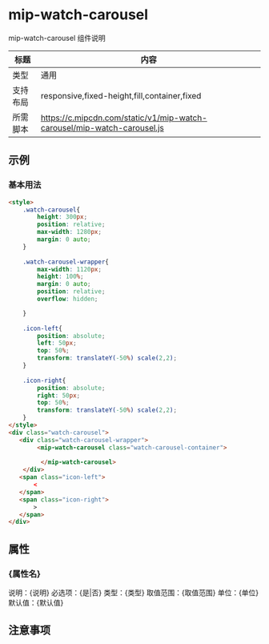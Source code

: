 # mip-watch-carousel

mip-watch-carousel 组件说明

标题|内容
----|----
类型|通用
支持布局|responsive,fixed-height,fill,container,fixed
所需脚本|https://c.mipcdn.com/static/v1/mip-watch-carousel/mip-watch-carousel.js

## 示例

### 基本用法
```html
<style>
    .watch-carousel{
        height: 300px;
        position: relative;
        max-width: 1280px;
        margin: 0 auto;
    }
    
    .watch-carousel-wrapper{
        max-width: 1120px;
        height: 100%;
        margin: 0 auto;
        position: relative;
        overflow: hidden;

    }
    
    .icon-left{
        position: absolute;
        left: 50px;
        top: 50%;
        transform: translateY(-50%) scale(2,2);
    }
                
    .icon-right{
        position: absolute;
        right: 50px;
        top: 50%;
        transform: translateY(-50%) scale(2,2);
    }
</style>
<div class="watch-carousel">
   <div class="watch-carousel-wrapper">
        <mip-watch-carousel class="watch-carousel-container">
            
         </mip-watch-carousel>
    </div>
   <span class="icon-left">
       <
   </span>
   <span class="icon-right">
       >       
   </span>
</div>
```

## 属性

### {属性名}

说明：{说明}
必选项：{是|否}
类型：{类型}
取值范围：{取值范围}
单位：{单位}
默认值：{默认值}

## 注意事项

